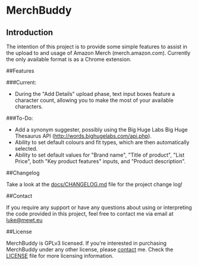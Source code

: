 # MerchBuddy

## Introduction

The intention of this project is to provide some simple features to assist in the upload to and usage of Amazon Merch (merch.amazon.com).
Currently the only available format is as a Chrome extension.

##Features

###Current:

  * During the "Add Details" upload phase, text input boxes feature a character count, allowing you to make the most of your available characters.
  
###To-Do:

  * Add a synonym suggester, possibly using the Big Huge Labs Big Huge Thesaurus API (http://words.bighugelabs.com/api.php).
  * Ability to set default colours and fit types, which are then automatically selected.
  * Ability to set default values for "Brand name", "Title of product", "List Price", both "Key product features" inputs, and "Product description".

##Changelog

Take a look at the [docs/CHANGELOG.md](docs/CHANGELOG.md) file for the project change log!

##Contact

If you require any support or have any questions about using or interpreting the code provided in this project, feel free to contact me via email at [luke@mewt.eu](mailto:luke@mewt.eu)

##License

MerchBuddy is GPLv3 licensed. If you're interested in purchasing MerchBuddy under any other license, please [contact](#contact) me.
Check the [LICENSE](LICENSE) file for more licensing information.


